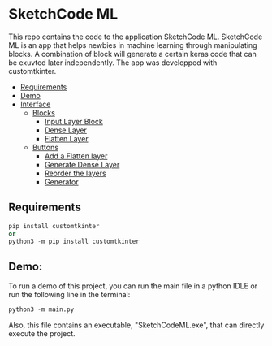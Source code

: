 # SketchCode ML

This repo contains the code to the application SketchCode ML.
SketchCode ML is an app that helps newbies in machine learning through manipulating blocks. A combination of block will generate a certain keras code that can be exuvted later independently.
The app was developped with customtkinter.

* [Requirements](#requirements)
* [Demo](#demo)
* [Interface](#interface)
    * [Blocks](#blocks)
        * [Input Layer Block](#input_layer_block)
        * [Dense Layer](#dense_layer)
        * [Flatten Layer](#flatten_layer)
    * [Buttons](#Buttons)
        * [Add a Flatten layer](#gfl)
        * [Generate Dense Layer](#dgs)
        * [Reorder the layers](#rl)
        * [Generator](#generator)

## Requirements
```python
pip install customtkinter
or
python3 -m pip install customtkinter
```
## Demo:
To run a demo of this project, you can run the main file in a python IDLE or run the following line in the terminal:
```python
python3 -m main.py
```
Also, this file contains an executable, "SketchCodeML.exe", that can directly execute the project.

















        
  



